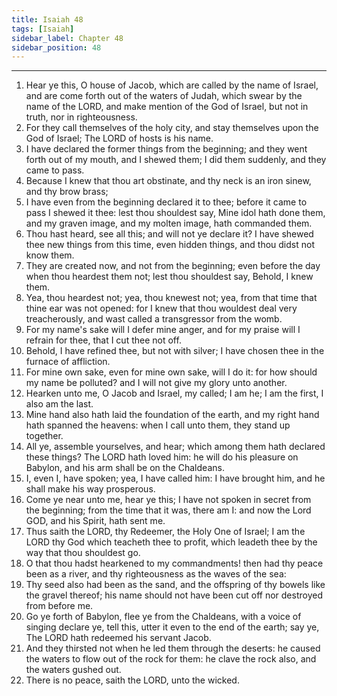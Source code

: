 ```yaml
---
title: Isaiah 48
tags: [Isaiah]
sidebar_label: Chapter 48
sidebar_position: 48
---
```


---
1. Hear ye this, O house of Jacob, which are called by the name of Israel, and are come forth out of the waters of Judah, which swear by the name of the LORD, and make mention of the God of Israel, but not in truth, nor in righteousness.
2. For they call themselves of the holy city, and stay themselves upon the God of Israel; The LORD of hosts is his name.
3. I have declared the former things from the beginning; and they went forth out of my mouth, and I shewed them; I did them suddenly, and they came to pass.
4. Because I knew that thou art obstinate, and thy neck is an iron sinew, and thy brow brass;
5. I have even from the beginning declared it to thee; before it came to pass I shewed it thee: lest thou shouldest say, Mine idol hath done them, and my graven image, and my molten image, hath commanded them.
6. Thou hast heard, see all this; and will not ye declare it? I have shewed thee new things from this time, even hidden things, and thou didst not know them.
7. They are created now, and not from the beginning; even before the day when thou heardest them not; lest thou shouldest say, Behold, I knew them.
8. Yea, thou heardest not; yea, thou knewest not; yea, from that time that thine ear was not opened: for I knew that thou wouldest deal very treacherously, and wast called a transgressor from the womb.
9. For my name's sake will I defer mine anger, and for my praise will I refrain for thee, that I cut thee not off.
10. Behold, I have refined thee, but not with silver; I have chosen thee in the furnace of affliction.
11. For mine own sake, even for mine own sake, will I do it: for how should my name be polluted? and I will not give my glory unto another.
12. Hearken unto me, O Jacob and Israel, my called; I am he; I am the first, I also am the last.
13. Mine hand also hath laid the foundation of the earth, and my right hand hath spanned the heavens: when I call unto them, they stand up together.
14. All ye, assemble yourselves, and hear; which among them hath declared these things? The LORD hath loved him: he will do his pleasure on Babylon, and his arm shall be on the Chaldeans.
15. I, even I, have spoken; yea, I have called him: I have brought him, and he shall make his way prosperous.
16. Come ye near unto me, hear ye this; I have not spoken in secret from the beginning; from the time that it was, there am I: and now the Lord GOD, and his Spirit, hath sent me.
17. Thus saith the LORD, thy Redeemer, the Holy One of Israel; I am the LORD thy God which teacheth thee to profit, which leadeth thee by the way that thou shouldest go.
18. O that thou hadst hearkened to my commandments! then had thy peace been as a river, and thy righteousness as the waves of the sea:
19. Thy seed also had been as the sand, and the offspring of thy bowels like the gravel thereof; his name should not have been cut off nor destroyed from before me.
20. Go ye forth of Babylon, flee ye from the Chaldeans, with a voice of singing declare ye, tell this, utter it even to the end of the earth; say ye, The LORD hath redeemed his servant Jacob.
21. And they thirsted not when he led them through the deserts: he caused the waters to flow out of the rock for them: he clave the rock also, and the waters gushed out.
22. There is no peace, saith the LORD, unto the wicked.